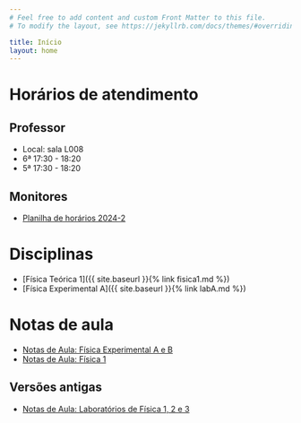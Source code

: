 ```yaml
---
# Feel free to add content and custom Front Matter to this file.
# To modify the layout, see https://jekyllrb.com/docs/themes/#overriding-theme-defaults

title: Início
layout: home
---
```


# Horários de atendimento

## Professor
- Local: sala L008
- 6ª 17:30 - 18:20
- 5ª 17:30 - 18:20

## Monitores

- [Planilha de horários 2024-2](https://docs.google.com/spreadsheets/d/1pg7HqwLvc1UKwE0hnGi-o0YP8KcIubOk-d7qK9gPW8o/edit?gid=0#gid=0)

# Disciplinas
- [Física Teórica 1]({{ site.baseurl }}{% link fisica1.md %})
- [Física Experimental A]({{ site.baseurl }}{% link labA.md %})

# Notas de aula
- [Notas de Aula: Física Experimental A e B](https://github.com/cgraeff/NotasLabAeB/raw/master/NotasLaboratorio.pdf)
- [Notas de Aula: Física 1](https://github.com/cgraeff/notas_fsc1/raw/master/NotasFisica1.pdf)

## Versões antigas
- [Notas de Aula: Laboratórios de Física 1, 2 e 3](https://github.com/cgraeff/NotasLab/raw/master/NotasLaboratorio.pdf)

